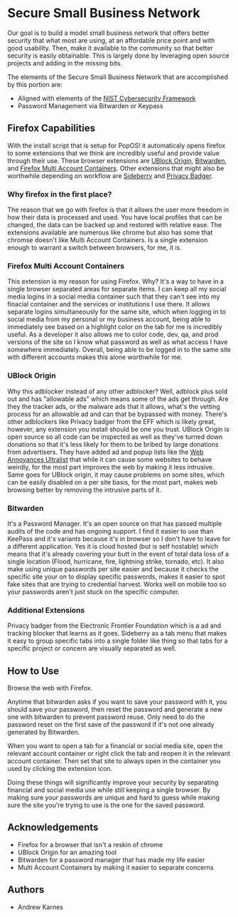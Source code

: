
# Secure Small Business Network

Our goal is to build a model small business network that offers better security that what most are using, at an affordable price point and with good usability. Then, make it available to the community so that better security is easily obtainable. This is largely done by leveraging open source projects and adding in the missing bits.

The elements of the Secure Small Business Network that are accomplished by this portion are:


- Aligned with elements of the [NIST Cybersecurity Framework](https://nvlpubs.nist.gov/nistpubs/CSWP/NIST.CSWP.29.ipd.pdf) 
- Password Management via Bitwarden or Keypass

## Firefox Capabilities

With the install script that is setup for PopOS! it automaticaly opens firefox to some extensions that we think are incredibly useful and provide value through their use. These browser extensions are [UBlock Origin](https://addons.mozilla.org/en-US/firefox/addon/ublock-origin/), [Bitwarden](https://addons.mozilla.org/en-US/firefox/addon/bitwarden-password-manager/), and [Firefox Multi Account Containers](https://addons.mozilla.org/en-US/firefox/addon/multi-account-containers/). Other extensions that might also be worthwhile depending on workflow are [Sideberry](https://addons.mozilla.org/en-US/firefox/addon/sidebery/) and [Privacy Badger](https://addons.mozilla.org/en-US/firefox/addon/privacy-badger17/).

### Why firefox in the first place?

The reason that we go with firefox is that it allows the user more freedom in how their data is processed and used. You have local profiles that can be changed, the data can be backed up and restored with relative ease. The extensions available are numerous like chrome but also has some that chromse doesn't like Multi Account Containers. Is a single extension enough to warrant a switch between browsers, for me, it is. 

### Firefox Multi Account Containers

This extension is my reason for using Firefox. Why? It's a way to have in a single browser separated areas for separate items. I can keep all my social media logins in a social media container such that they can't see into my finacial container and the services or institutions I use there. It allows separate logins simultaneously for the same site, which when logging in to social media from my personal or my business account, being able to immediately see based on a highlight color on the tab for me is incredibly useful. As a developer it also allows me to color code, dev, qa, and prod versions of the site so I know what password as well as what access I have somewhere immediately. Overall, being able to be logged in to the same site with different accounts makes this alone worthwhile for me. 

### UBlock Origin

Why this adblocker instead of any other adblocker? Well, adblock plus sold out and has "allowable ads" which means some of the ads get through. Are they the tracker ads, or the malware ads that it allows, what's the vetting process for an allowable ad and can that be bypassed with money. There's other adblockers like Privacy badger from the EFF which is likely great, however, any extension you install should be one you trust. UBlock Origin is open source so all code can be inspected as well as they've turned down donations so that it's less likely for them to be bribed by large donations from advertisers. They have added ad and popup lists like the [Web Annoyances Ultralist](https://github.com/yourduskquibbles/webannoyances) that while it can cause some websites to behave weirdly, for the most part improves the web by making it less intrusive. Same goes for UBlock origin, it may cause problems on some sites, which can be easily disabled on a per site basis, for the most part, makes web browsing better by removing the intrusive parts of it. 

### Bitwarden

It's a Password Manager. It's an open source on that has passed multiple audits of the code and has ongoing support. I find it easier to use than KeePass and it's variants because it's in browser so I don't have to leave for a different application. Yes it is cloud hosted (but is self hostable) which means that it's already covering your butt in the event of total data loss of a single location (Flood, hurricane, fire, lightning strike, tornado, etc). It also make using unique passwords per site easier and because it checks the specific site your on to display specific passwords, makes it easier to spot fake sites that are trying to credential harvest. Works well on mobile too so your passwords aren't just stuck on the specific computer. 

### Additional Extensions

Privacy badger from the Electronic Frontier Foundation which is a ad and tracking blocker that learns as it goes. Sideberry as a tab menu that makes it easy to group specific tabs into a single folder like thing so that tabs for a specific project or concern are visually separated as well.

## How to Use

Browse the web with Firefox. 

Anytime that bitwarden asks if you want to save your password with it, you should save your password, then reset the password and generate a new one with bitwarden to prevent password reuse. Only need to do the password reset on the first save of the password if it's not one already generated by Bitwarden.

When you want to open a tab for a financial or social media site, open the relevant account container or right click the tab and reopen it in the relevant account container. Then set that site to always open in the container you used by clicking the extension icon. 

Doing these things will significantly improve your security by separating financial and social media use while still keeping a single browser. By making sure your passwords are unique and hard to guess while making sure the site you're trying to use is the one for the saved password. 

## Acknowledgements

- Firefox for a browser that isn't a reskin of chrome
- UBlock Origin for an amazing tool
- Bitwarden for a password manager that has made my life easier
- Multi Account Containers by making it easier to separate concerns

## Authors

- Andrew Karnes